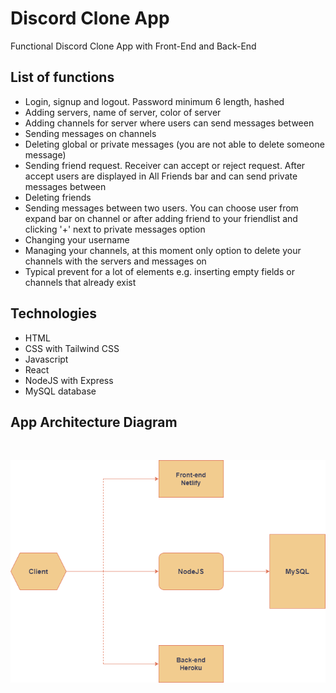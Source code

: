 # Discord Clone App

Functional Discord Clone App with Front-End and Back-End

## List of functions

- Login, signup and logout. Password minimum 6 length, hashed
- Adding servers, name of server, color of server
- Adding channels for server where users can send messages between
- Sending messages on channels
- Deleting global or private messages (you are not able to delete someone message)
- Sending friend request. Receiver can accept or reject request. After accept users are displayed in All Friends bar and can send private messages between
- Deleting friends 
- Sending messages between two users. You can choose user from expand bar on channel or after adding friend to your friendlist and clicking '+' next to private messages option
- Changing your username
- Managing your channels, at this moment only option to delete your channels with the servers and messages on
- Typical prevent for a lot of elements e.g. inserting empty fields or channels that already exist

## Technologies

- HTML
- CSS with Tailwind CSS
- Javascript
- React
- NodeJS with Express
- MySQL database

## App Architecture Diagram
<br>

![diagram](./images/discord.png)

